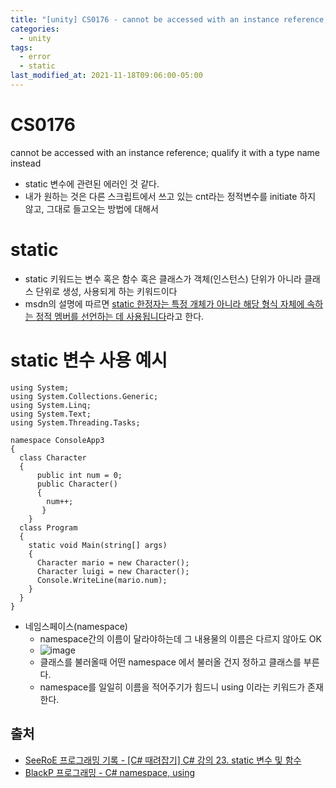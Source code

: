 ```yaml
---
title: "[unity] CS0176 - cannot be accessed with an instance reference; qualify it with a type name instead"
categories:
  - unity
tags:
  - error
  - static
last_modified_at: 2021-11-18T09:06:00-05:00
---
```

# CS0176
cannot be accessed with an instance reference; qualify it with a type name instead
- static 변수에 관련된 에러인 것 같다.
- 내가 원하는 것은 다른 스크립트에서 쓰고 있는 cnt라는 정적변수를 initiate 하지 않고, 그대로 들고오는 방법에 대해서

# static
- static 키워드는 변수 혹은 함수 혹은 클래스가 객체(인스턴스) 단위가 아니라 클래스 단위로 생성, 사용되게 하는 키워드이다
- msdn의 설명에 따르면 <u>static 한정자는 특정 개체가 아니라 해당 형식 자체에 속하는 정적 멤버를 선언하는 데 사용됩니다</u>라고 한다.

# static 변수 사용 예시
```
using System;
using System.Collections.Generic;
using System.Linq;
using System.Text;
using System.Threading.Tasks;

namespace ConsoleApp3
{
  class Character
  {
      public int num = 0;
      public Character()
      {
        num++;
       }
    }
  class Program
  {
    static void Main(string[] args)
    {
      Character mario = new Character();
      Character luigi = new Character();
      Console.WriteLine(mario.num);
    }
  }
}
```
- 네임스페이스(namespace)
  - namespace간의 이름이 달라야하는데 그 내용물의 이름은 다르지 않아도 OK
  - ![image](https://user-images.githubusercontent.com/69496570/142608856-16d0734d-8e48-4533-b56a-e385e0c7ec87.png)
  - 클래스를 불러올때 어떤 namespace 에서 불러올 건지 정하고 클래스를 부른다.
  - namespace를 일일히 이름을 적어주기가 힘드니 using 이라는 키워드가 존재한다.

## 출처
- [SeeRoE 프로그래밍 기록 - [C# 때려잡기] C# 강의 23. static 변수 및 함수](https://see-ro-e.tistory.com/120)
- [BlackP 프로그래밍 - C# namespace, using](https://m.blog.naver.com/bug_ping/221425846342)
